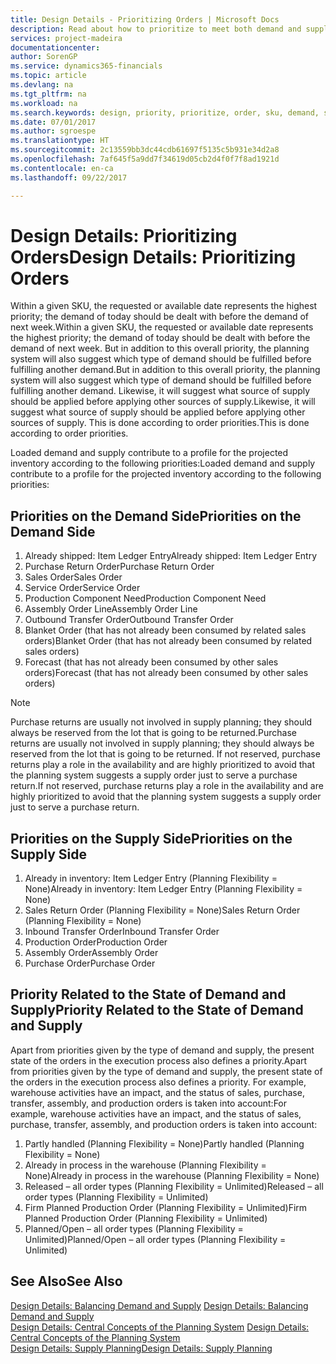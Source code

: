 ```yaml
---
title: Design Details - Prioritizing Orders | Microsoft Docs
description: Read about how to prioritize to meet both demand and supply requirements.
services: project-madeira
documentationcenter: 
author: SorenGP
ms.service: dynamics365-financials
ms.topic: article
ms.devlang: na
ms.tgt_pltfrm: na
ms.workload: na
ms.search.keywords: design, priority, prioritize, order, sku, demand, supply
ms.date: 07/01/2017
ms.author: sgroespe
ms.translationtype: HT
ms.sourcegitcommit: 2c13559bb3dc44cdb61697f5135c5b931e34d2a8
ms.openlocfilehash: 7af645f5a9dd7f34619d05cb2d4f0f7f8ad1921d
ms.contentlocale: en-ca
ms.lasthandoff: 09/22/2017

---
```

# <a name="design-details-prioritizing-orders"></a><span data-ttu-id="b1cd9-103">Design Details: Prioritizing Orders</span><span class="sxs-lookup"><span data-stu-id="b1cd9-103">Design Details: Prioritizing Orders</span></span>
<span data-ttu-id="b1cd9-104">Within a given SKU, the requested or available date represents the highest priority; the demand of today should be dealt with before the demand of next week.</span><span class="sxs-lookup"><span data-stu-id="b1cd9-104">Within a given SKU, the requested or available date represents the highest priority; the demand of today should be dealt with before the demand of next week.</span></span> <span data-ttu-id="b1cd9-105">But in addition to this overall priority, the planning system will also suggest which type of demand should be fulfilled before fulfilling another demand.</span><span class="sxs-lookup"><span data-stu-id="b1cd9-105">But in addition to this overall priority, the planning system will also suggest which type of demand should be fulfilled before fulfilling another demand.</span></span> <span data-ttu-id="b1cd9-106">Likewise, it will suggest what source of supply should be applied before applying other sources of supply.</span><span class="sxs-lookup"><span data-stu-id="b1cd9-106">Likewise, it will suggest what source of supply should be applied before applying other sources of supply.</span></span> <span data-ttu-id="b1cd9-107">This is done according to order priorities.</span><span class="sxs-lookup"><span data-stu-id="b1cd9-107">This is done according to order priorities.</span></span>  
  
<span data-ttu-id="b1cd9-108">Loaded demand and supply contribute to a profile for the projected inventory according to the following priorities:</span><span class="sxs-lookup"><span data-stu-id="b1cd9-108">Loaded demand and supply contribute to a profile for the projected inventory according to the following priorities:</span></span>  
  
## <a name="priorities-on-the-demand-side"></a><span data-ttu-id="b1cd9-109">Priorities on the Demand Side</span><span class="sxs-lookup"><span data-stu-id="b1cd9-109">Priorities on the Demand Side</span></span>  
1. <span data-ttu-id="b1cd9-110">Already shipped: Item Ledger Entry</span><span class="sxs-lookup"><span data-stu-id="b1cd9-110">Already shipped: Item Ledger Entry</span></span>  
2. <span data-ttu-id="b1cd9-111">Purchase Return Order</span><span class="sxs-lookup"><span data-stu-id="b1cd9-111">Purchase Return Order</span></span>  
3. <span data-ttu-id="b1cd9-112">Sales Order</span><span class="sxs-lookup"><span data-stu-id="b1cd9-112">Sales Order</span></span>  
4. <span data-ttu-id="b1cd9-113">Service Order</span><span class="sxs-lookup"><span data-stu-id="b1cd9-113">Service Order</span></span>  
5. <span data-ttu-id="b1cd9-114">Production Component Need</span><span class="sxs-lookup"><span data-stu-id="b1cd9-114">Production Component Need</span></span>  
6. <span data-ttu-id="b1cd9-115">Assembly Order Line</span><span class="sxs-lookup"><span data-stu-id="b1cd9-115">Assembly Order Line</span></span>  
7. <span data-ttu-id="b1cd9-116">Outbound Transfer Order</span><span class="sxs-lookup"><span data-stu-id="b1cd9-116">Outbound Transfer Order</span></span>  
8. <span data-ttu-id="b1cd9-117">Blanket Order (that has not already been consumed by related sales orders)</span><span class="sxs-lookup"><span data-stu-id="b1cd9-117">Blanket Order (that has not already been consumed by related sales orders)</span></span>  
9. <span data-ttu-id="b1cd9-118">Forecast (that has not already been consumed by other sales orders)</span><span class="sxs-lookup"><span data-stu-id="b1cd9-118">Forecast (that has not already been consumed by other sales orders)</span></span>  
  
> [!NOTE]  
>  <span data-ttu-id="b1cd9-119">Purchase returns are usually not involved in supply planning; they should always be reserved from the lot that is going to be returned.</span><span class="sxs-lookup"><span data-stu-id="b1cd9-119">Purchase returns are usually not involved in supply planning; they should always be reserved from the lot that is going to be returned.</span></span> <span data-ttu-id="b1cd9-120">If not reserved, purchase returns play a role in the availability and are highly prioritized to avoid that the planning system suggests a supply order just to serve a purchase return.</span><span class="sxs-lookup"><span data-stu-id="b1cd9-120">If not reserved, purchase returns play a role in the availability and are highly prioritized to avoid that the planning system suggests a supply order just to serve a purchase return.</span></span>  
  
## <a name="priorities-on-the-supply-side"></a><span data-ttu-id="b1cd9-121">Priorities on the Supply Side</span><span class="sxs-lookup"><span data-stu-id="b1cd9-121">Priorities on the Supply Side</span></span>  
1. <span data-ttu-id="b1cd9-122">Already in inventory: Item Ledger Entry (Planning Flexibility = None)</span><span class="sxs-lookup"><span data-stu-id="b1cd9-122">Already in inventory: Item Ledger Entry (Planning Flexibility = None)</span></span>  
2. <span data-ttu-id="b1cd9-123">Sales Return Order (Planning Flexibility = None)</span><span class="sxs-lookup"><span data-stu-id="b1cd9-123">Sales Return Order (Planning Flexibility = None)</span></span>  
3. <span data-ttu-id="b1cd9-124">Inbound Transfer Order</span><span class="sxs-lookup"><span data-stu-id="b1cd9-124">Inbound Transfer Order</span></span>  
4. <span data-ttu-id="b1cd9-125">Production Order</span><span class="sxs-lookup"><span data-stu-id="b1cd9-125">Production Order</span></span>  
5. <span data-ttu-id="b1cd9-126">Assembly Order</span><span class="sxs-lookup"><span data-stu-id="b1cd9-126">Assembly Order</span></span>  
6. <span data-ttu-id="b1cd9-127">Purchase Order</span><span class="sxs-lookup"><span data-stu-id="b1cd9-127">Purchase Order</span></span>  
  
## <a name="priority-related-to-the-state-of-demand-and-supply"></a><span data-ttu-id="b1cd9-128">Priority Related to the State of Demand and Supply</span><span class="sxs-lookup"><span data-stu-id="b1cd9-128">Priority Related to the State of Demand and Supply</span></span>  
<span data-ttu-id="b1cd9-129">Apart from priorities given by the type of demand and supply, the present state of the orders in the execution process also defines a priority.</span><span class="sxs-lookup"><span data-stu-id="b1cd9-129">Apart from priorities given by the type of demand and supply, the present state of the orders in the execution process also defines a priority.</span></span> <span data-ttu-id="b1cd9-130">For example, warehouse activities have an impact, and the status of sales, purchase, transfer, assembly, and production orders is taken into account:</span><span class="sxs-lookup"><span data-stu-id="b1cd9-130">For example, warehouse activities have an impact, and the status of sales, purchase, transfer, assembly, and production orders is taken into account:</span></span>  
  
1. <span data-ttu-id="b1cd9-131">Partly handled (Planning Flexibility = None)</span><span class="sxs-lookup"><span data-stu-id="b1cd9-131">Partly handled (Planning Flexibility = None)</span></span>  
2. <span data-ttu-id="b1cd9-132">Already in process in the warehouse (Planning Flexibility = None)</span><span class="sxs-lookup"><span data-stu-id="b1cd9-132">Already in process in the warehouse (Planning Flexibility = None)</span></span>  
3. <span data-ttu-id="b1cd9-133">Released – all order types (Planning Flexibility = Unlimited)</span><span class="sxs-lookup"><span data-stu-id="b1cd9-133">Released – all order types (Planning Flexibility = Unlimited)</span></span>  
4. <span data-ttu-id="b1cd9-134">Firm Planned Production Order (Planning Flexibility = Unlimited)</span><span class="sxs-lookup"><span data-stu-id="b1cd9-134">Firm Planned Production Order (Planning Flexibility = Unlimited)</span></span>  
5. <span data-ttu-id="b1cd9-135">Planned/Open – all order types (Planning Flexibility = Unlimited)</span><span class="sxs-lookup"><span data-stu-id="b1cd9-135">Planned/Open – all order types (Planning Flexibility = Unlimited)</span></span>  
  
## <a name="see-also"></a><span data-ttu-id="b1cd9-136">See Also</span><span class="sxs-lookup"><span data-stu-id="b1cd9-136">See Also</span></span>  
<span data-ttu-id="b1cd9-137">[Design Details: Balancing Demand and Supply](design-details-balancing-demand-and-supply.md) </span><span class="sxs-lookup"><span data-stu-id="b1cd9-137">[Design Details: Balancing Demand and Supply](design-details-balancing-demand-and-supply.md) </span></span>  
<span data-ttu-id="b1cd9-138">[Design Details: Central Concepts of the Planning System](design-details-central-concepts-of-the-planning-system.md) </span><span class="sxs-lookup"><span data-stu-id="b1cd9-138">[Design Details: Central Concepts of the Planning System](design-details-central-concepts-of-the-planning-system.md) </span></span>  
[<span data-ttu-id="b1cd9-139">Design Details: Supply Planning</span><span class="sxs-lookup"><span data-stu-id="b1cd9-139">Design Details: Supply Planning</span></span>](design-details-supply-planning.md)
